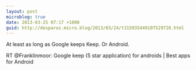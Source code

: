 ```yaml
---
layout: post
microblog: true
date: 2013-03-25 07:17 +1000
guid: http://desparoz.micro.blog/2013/03/24/t315935449107529728.html
---
```

At least as long as Google keeps Keep. Or Android.

RT @Franklinmoor: Google keep (5 star application) for androids | Best apps for Android
